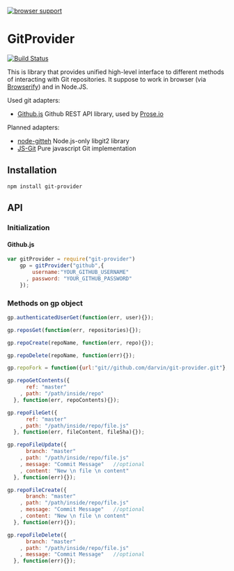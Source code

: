 [![browser support](https://ci.testling.com/darvin/git-provider.png)](https://ci.testling.com/darvin/git-provider)

# GitProvider
[![Build Status](https://travis-ci.org/darvin/git-provider.png?branch=master)](https://travis-ci.org/darvin/git-provider)



This is library that provides unified high-level interface to different methods of interacting with Git repositories. It suppose to work in browser (via [Browserify](browserify.org)) and in Node.JS.

Used git adapters:

  - [Github.js](https://github.com/michael/github) Github REST API library, used by [Prose.io](http://prose.io/)

Planned adapters:

  - [node-gitteh](https://github.com/libgit2/node-gitteh) Node.js-only libgit2 library
  - [JS-Git](https://github.com/creationix/js-git) Pure javascript Git implementation

## Installation

    npm install git-provider


## API


### Initialization

#### Github.js

```javascript
var gitProvider = require("git-provider")
    gp = gitProvider("github",{
        username:"YOUR_GITHUB_USERNAME"
      , password: "YOUR_GITHUB_PASSWORD"
    });
```

### Methods on gp object
  
```javascript
gp.authenticatedUserGet(function(err, user){});

gp.reposGet(function(err, repositories){});

gp.repoCreate(repoName, function(err, repo){});

gp.repoDelete(repoName, function(err){});

gp.repoFork = function({url:"git//github.com/darvin/git-provider.git"}, function(err, repo) {});

gp.repoGetContents({
      ref: "master"
    , path: "/path/inside/repo"
  }, function(err, repoContents){});

gp.repoFileGet({
      ref: "master"
    , path: "/path/inside/repo/file.js"
  }, function(err, fileContent, fileSha){});

gp.repoFileUpdate({
      branch: "master"
    , path: "/path/inside/repo/file.js"
    , message: "Commit Message"   //optional
    , content: "New \n file \n content"
  }, function(err){});

gp.repoFileCreate({
      branch: "master"
    , path: "/path/inside/repo/file.js"
    , message: "Commit Message"   //optional
    , content: "New \n file \n content"
  }, function(err){});

gp.repoFileDelete({
      branch: "master"
    , path: "/path/inside/repo/file.js"
    , message: "Commit Message"   //optional
  }, function(err){});
```


